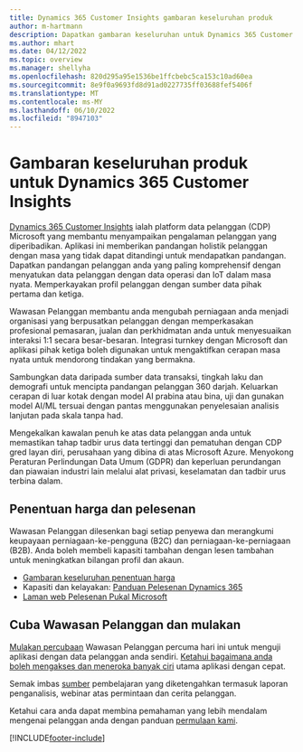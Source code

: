 ```yaml
---
title: Dynamics 365 Customer Insights gambaran keseluruhan produk
author: m-hartmann
description: Dapatkan gambaran keseluruhan untuk Dynamics 365 Customer Insights dan ciri utamanya.
ms.author: mhart
ms.date: 04/12/2022
ms.topic: overview
ms.manager: shellyha
ms.openlocfilehash: 820d295a95e1536be1ffcbebc5ca153c10ad60ea
ms.sourcegitcommit: 8e9f0a9693fd8d91ad0227735ff03688fef5406f
ms.translationtype: MT
ms.contentlocale: ms-MY
ms.lasthandoff: 06/10/2022
ms.locfileid: "8947103"
---
```

# <a name="product-overview-for-dynamics-365-customer-insights"></a>Gambaran keseluruhan produk untuk Dynamics 365 Customer Insights

[Dynamics 365 Customer Insights](https://dynamics.microsoft.com/ai/customer-insights/) ialah platform data pelanggan (CDP) Microsoft yang membantu menyampaikan pengalaman pelanggan yang diperibadikan. Aplikasi ini memberikan pandangan holistik pelanggan dengan masa yang tidak dapat ditandingi untuk mendapatkan pandangan. Dapatkan pandangan pelanggan anda yang paling komprehensif dengan menyatukan data pelanggan dengan data operasi dan IoT dalam masa nyata. Memperkayakan profil pelanggan dengan sumber data pihak pertama dan ketiga. 

Wawasan Pelanggan membantu anda mengubah perniagaan anda menjadi organisasi yang berpusatkan pelanggan dengan memperkasakan profesional pemasaran, jualan dan perkhidmatan anda untuk menyesuaikan interaksi 1:1 secara besar-besaran. Integrasi turnkey dengan Microsoft dan aplikasi pihak ketiga boleh digunakan untuk mengaktifkan cerapan masa nyata untuk mendorong tindakan yang bermakna.

Sambungkan data daripada sumber data transaksi, tingkah laku dan demografi untuk mencipta pandangan pelanggan 360 darjah. Keluarkan cerapan di luar kotak dengan model AI prabina atau bina, uji dan gunakan model AI/ML tersuai dengan pantas menggunakan penyelesaian analisis lanjutan pada skala tanpa had.

Mengekalkan kawalan penuh ke atas data pelanggan anda untuk memastikan tahap tadbir urus data tertinggi dan pematuhan dengan CDP gred layan diri, perusahaan yang dibina di atas Microsoft Azure. Menyokong Peraturan Perlindungan Data Umum (GDPR) dan keperluan perundangan dan piawaian industri lain melalui alat privasi, keselamatan dan tadbir urus terbina dalam.

## <a name="pricing-and-licensing"></a>Penentuan harga dan pelesenan
Wawasan Pelanggan dilesenkan bagi setiap penyewa dan merangkumi keupayaan perniagaan-ke-pengguna (B2C) dan perniagaan-ke-perniagaan (B2B). Anda boleh membeli kapasiti tambahan dengan lesen tambahan untuk meningkatkan bilangan profil dan akaun.

- [Gambaran keseluruhan penentuan harga](https://dynamics.microsoft.com/ai/customer-insights/pricing/)
- Kapasiti dan kelayakan: [Panduan Pelesenan Dynamics 365](https://go.microsoft.com/fwlink/?LinkId=866544)
- [Laman web Pelesenan Pukal Microsoft](https://www.microsoft.com/licensing/how-to-buy/how-to-buy)

## <a name="try-customer-insights-and-get-started"></a>Cuba Wawasan Pelanggan dan mulakan

[Mulakan percubaan](https://signup.microsoft.com/create-account/signup?SKU=036c2481-aa8a-47cd-ab43-324f0c157c2d&ali=1&RU=https:%2F%2Fhome.ci.ai.dynamics.com%2Fstart%2Ftrial&products=036c2481-aa8a-47cd-ab43-324f0c157c2d) Wawasan Pelanggan percuma hari ini untuk menguji aplikasi dengan data pelanggan anda sendiri. [Ketahui bagaimana anda boleh mengakses dan meneroka banyak ciri](trial-signup.md) utama aplikasi dengan cepat. 

Semak imbas [sumber](https://dynamics.microsoft.com/ai/customer-insights/resources/) pembelajaran yang diketengahkan termasuk laporan penganalisis, webinar atas permintaan dan cerita pelanggan.

Ketahui cara anda dapat membina pemahaman yang lebih mendalam mengenai pelanggan anda dengan panduan [permulaan kami](get-started.md).

[!INCLUDE[footer-include](includes/footer-banner.md)]
